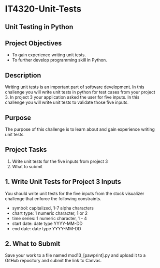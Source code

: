 # IT4320-Unit-Tests

## Unit Testing in Python

## Project Objectives
- To gain experience writing unit tests.
- To further develop programming skill in Python.

## Description
Writing unit tests is an important part of software development. In this challenge you will write unit tests in python for test cases from your project 3. In project 3 your application asked the user for five inputs. In this challenge you will write unit tests to validate those five inputs.

## Purpose
The purpose of this challenge is to learn about and gain experience writing unit tests.

## Project Tasks
1. Write unit tests for the five inputs from project 3
2. What to submit

## 1. Write Unit Tests for Project 3 Inputs
You should write unit tests for the five inputs from the stock visualizer challenge that enforce the following constraints.
- symbol: capitalized, 1-7 alpha characters
- chart type: 1 numeric character, 1 or 2
- time series: 1 numeric character, 1 - 4
- start date: date type YYYY-MM-DD
- end date: date type YYYY-MM-DD

## 2. What to Submit
Save your work to a file named mod13_[pawprint].py and upload it to a GitHub repository and submit the link to Canvas.